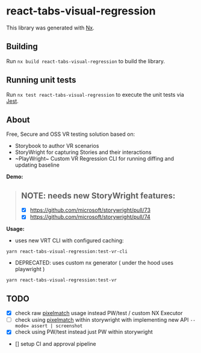 # react-tabs-visual-regression

This library was generated with [Nx](https://nx.dev).

## Building

Run `nx build react-tabs-visual-regression` to build the library.

## Running unit tests

Run `nx test react-tabs-visual-regression` to execute the unit tests via [Jest](https://jestjs.io).

## About

Free, Secure and OSS VR testing solution based on:

- Storybook to author VR scenarios
- StoryWright for capturing Stories and their interactions
- ~PlayWright~ Custom VR Regression CLI for running diffing and updating baseline

**Demo:**

> ## NOTE: needs new StoryWright features:
>
> - [x] https://github.com/microsoft/storywright/pull/73
> - [x] https://github.com/microsoft/storywright/pull/74

**Usage:**

- uses new VRT CLI with configured caching:

`yarn react-tabs-visual-regression:test-vr-cli`

- DEPRECATED: uses custom nx generator ( under the hood uses playwright )

`yarn react-tabs-visual-regression:test-vr`

## TODO

- [x] check raw [pixelmatch](https://github.com/mapbox/pixelmatch) usage instead PW/test / custom NX Executor
- [ ] check using [pixelmatch](https://github.com/mapbox/pixelmatch) within storywright with implementing new API `--mode= assert | screenshot`
- [x] check using PW/test instead just PW within storywright
- [] setup CI and approval pipeline

